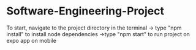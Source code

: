 # Software-Engineering-Project

To start, navigate to the project directory in the terminal -> type "npm install" to install node dependencies
->type "npm start" to run project on expo app on mobile
